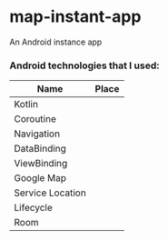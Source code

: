 # map-instant-app
An Android instance app


### Android technologies that I used:

| Name           | Place                                                                   |
|----------------|-------------------------------------------------------------------------|
|Kotlin          |                                                                          |
|Coroutine       |                                                                         |
|Navigation      |                                                                         |
|DataBinding     |                                                                         |
|ViewBinding     |                                                                         |
|Google Map      |                                                                         |
|Service Location|                                                                         |
|Lifecycle       |                                                                         |
|Room            |                                                                         |
